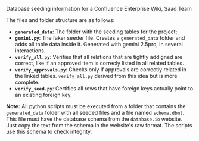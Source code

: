 Database seeding information for a Confluence Enterprise Wiki, Saad Team

The files and folder structure are as follows:
- **`generated_data`**: The folder with the seeding tables for the project;
- **`gemini.py`**: The faker seeder file. Creates a `generated_data` folder and adds all table data inside it. Generated with gemini 2.5pro, in several interactions.
- **`verify_all.py`**: Verifies that all relations that are tightly addigned are correct, like if an approved item is correcly listed in all related tables.
- **`verify_approvals.py`**: Checks only if approvals are correctly related in the linked tables. `verify_all.py` derived from this idea but is more complete.
- **`verify_seed.py`**: Certifies all rows that have foreign keys actually point to an existing foreign key.

**Note:** All python scripts must be executed from a folder that contains the `generated_data` folder with all seeded files and a file named `schema.dbml`. This file must have the database schema from the `database.io` website. Just copy the text from the schema in the website's raw format. The scripts use this schema to check integrity.
